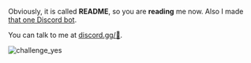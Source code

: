 Obviously, it is called **README**, so you are **reading** me now. Also I made [that one Discord bot](https://discord.com/oauth2/authorize?client_id=825617171589759006&permissions=2113268958&redirect_uri=https://discord.gg/2JrxEPtszD&response_type=code&scope=bot).

You can talk to me at [discord.gg/:eyes:](https://discord.gg/2JrxEPtszD).

![challenge_yes](https://i.alexflipnote.dev/4h93guy.png)

